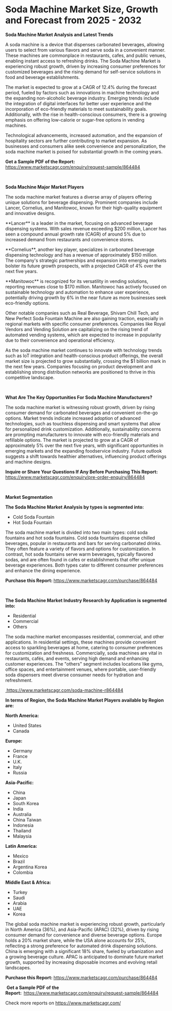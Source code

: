 <p><h1>Soda Machine Market Size, Growth and Forecast from 2025 - 2032</h1></p><p><strong>Soda Machine Market Analysis and Latest Trends</strong></p>
<p><p>A soda machine is a device that dispenses carbonated beverages, allowing users to select from various flavors and serve soda in a convenient manner. These machines are commonplace in restaurants, cafes, and public venues, enabling instant access to refreshing drinks. The Soda Machine Market is experiencing robust growth, driven by increasing consumer preferences for customized beverages and the rising demand for self-service solutions in food and beverage establishments.</p><p>The market is expected to grow at a CAGR of 12.4% during the forecast period, fueled by factors such as innovations in machine technology and the expanding non-alcoholic beverage industry. Emerging trends include the integration of digital interfaces for better user experience and the incorporation of eco-friendly materials to meet sustainability goals. Additionally, with the rise in health-conscious consumers, there is a growing emphasis on offering low-calorie or sugar-free options in vending machines.</p><p>Technological advancements, increased automation, and the expansion of hospitality sectors are further contributing to market expansion. As businesses and consumers alike seek convenience and personalization, the soda machine market is poised for substantial growth in the coming years.</p></p>
<p><strong>Get a Sample PDF of the Report:&nbsp;</strong> <a href="https://www.marketscagr.com/enquiry/request-sample/864484?utm_campaign=2529&utm_medium=2&utm_source=Github&utm_content=ia&utm_term=10042025&utm_id=soda-machine">https://www.marketscagr.com/enquiry/request-sample/864484</a></p>
<p>&nbsp;</p>
<p><strong>Soda Machine Major Market Players</strong></p>
<p><p>The soda machine market features a diverse array of players offering unique solutions for beverage dispensing. Prominent companies include Lancer, Cornelius, and Manitowoc, known for their high-quality equipment and innovative designs. </p><p>**Lancer** is a leader in the market, focusing on advanced beverage dispensing systems. With sales revenue exceeding $200 million, Lancer has seen a compound annual growth rate (CAGR) of around 5% due to increased demand from restaurants and convenience stores.</p><p>**Cornelius**, another key player, specializes in carbonated beverage dispensing technology and has a revenue of approximately $150 million. The company's strategic partnerships and expansion into emerging markets bolster its future growth prospects, with a projected CAGR of 4% over the next five years.</p><p>**Manitowoc** is recognized for its versatility in vending solutions, reporting revenues close to $170 million. Manitowoc has actively focused on sustainable technology and automation to enhance user experience, potentially driving growth by 6% in the near future as more businesses seek eco-friendly options.</p><p>Other notable companies such as Real Beverage, Shivam Chill Tech, and New Perfect Soda Fountain Machine are also gaining traction, especially in regional markets with specific consumer preferences. Companies like Royal Vendors and Vending Solution are capitalizing on the rising trend of automated vending systems, which are expected to increase in popularity due to their convenience and operational efficiency.</p><p>As the soda machine market continues to innovate with technology trends such as IoT integration and health-conscious product offerings, the overall market size is projected to grow substantially, crossing the $1 billion mark in the next few years. Companies focusing on product development and establishing strong distribution networks are positioned to thrive in this competitive landscape.</p></p>
<p>&nbsp;</p>
<p><strong>What Are The Key Opportunities For Soda Machine Manufacturers?</strong></p>
<p><p>The soda machine market is witnessing robust growth, driven by rising consumer demand for carbonated beverages and convenient on-the-go options. Market trends indicate increased adoption of advanced technologies, such as touchless dispensing and smart systems that allow for personalized drink customization. Additionally, sustainability concerns are prompting manufacturers to innovate with eco-friendly materials and refillable options. The market is projected to grow at a CAGR of approximately 5% over the next five years, with significant opportunities in emerging markets and the expanding foodservice industry. Future outlook suggests a shift towards healthier alternatives, influencing product offerings and machine designs.</p></p>
<p><strong>Inquire or Share Your Questions If Any Before Purchasing This Report:</strong> <a href="https://www.marketscagr.com/enquiry/pre-order-enquiry/864484?utm_campaign=2529&utm_medium=2&utm_source=Github&utm_content=ia&utm_term=10042025&utm_id=soda-machine">https://www.marketscagr.com/enquiry/pre-order-enquiry/864484</a></p>
<p>&nbsp;</p>
<p><strong>Market Segmentation</strong></p>
<p><strong>The Soda Machine Market Analysis by types is segmented into:</strong></p>
<p><ul><li>Cold Soda Fountain</li><li>Hot Soda Fountain</li></ul></p>
<p><p>The soda machine market is divided into two main types: cold soda fountains and hot soda fountains. Cold soda fountains dispense chilled beverages, popular in restaurants and bars for serving carbonated drinks. They often feature a variety of flavors and options for customization. In contrast, hot soda fountains serve warm beverages, typically flavored sodas, and are often found in cafes or establishments that offer unique beverage experiences. Both types cater to different consumer preferences and enhance the dining experience.</p></p>
<p><strong>Purchase this Report:&nbsp;</strong><a href="https://www.marketscagr.com/purchase/864484?utm_campaign=2529&utm_medium=2&utm_source=Github&utm_content=ia&utm_term=10042025&utm_id=soda-machine">https://www.marketscagr.com/purchase/864484</a></p>
<p>&nbsp;</p>
<p><strong>The Soda Machine Market Industry Research by Application is segmented into:</strong></p>
<p><ul><li>Residential</li><li>Commercial</li><li>Others</li></ul></p>
<p><p>The soda machine market encompasses residential, commercial, and other applications. In residential settings, these machines provide convenient access to sparkling beverages at home, catering to consumer preferences for customization and freshness. Commercially, soda machines are vital in restaurants, cafés, and events, serving high demand and enhancing customer experiences. The "others" segment includes locations like gyms, office spaces, and entertainment venues, where portable, user-friendly soda dispensers meet diverse consumer needs for hydration and refreshment.</p></p>
<p><a href="https://www.marketscagr.com/soda-machine-r864484?utm_campaign=2529&utm_medium=2&utm_source=Github&utm_content=ia&utm_term=10042025&utm_id=soda-machine">&nbsp;https://www.marketscagr.com/soda-machine-r864484</a></p>
<p><strong>In terms of Region, the Soda Machine Market Players available by Region are:</strong></p>
<p>
    <p> <strong> North America: </strong>
        <ul>
            <li>United States</li>
            <li>Canada</li>
        </ul>
        </p> 
    <p> <strong> Europe: </strong>
        <ul>
            <li>Germany</li>
            <li>France</li>
            <li>U.K.</li>
            <li>Italy</li>
            <li>Russia</li>
        </ul>
        </p> 
    <p> <strong> Asia-Pacific: </strong>
        <ul>
            <li>China</li>
            <li>Japan</li>
            <li>South Korea</li>
            <li>India</li>
            <li>Australia</li>
            <li>China Taiwan</li>
            <li>Indonesia</li>
            <li>Thailand</li>
            <li>Malaysia</li>
        </ul>
        </p> 
    <p> <strong> Latin America: </strong>
        <ul>
            <li>Mexico</li>
            <li>Brazil</li>
            <li>Argentina Korea</li>
            <li>Colombia</li>
        </ul>
        </p> 
    <p> <strong> Middle East & Africa: </strong>
        <ul>
            <li>Turkey</li>
            <li>Saudi</li>
            <li>Arabia</li>
            <li>UAE</li>
            <li>Korea</li>
        </ul>
    </p>
    </p>
<p><p>The global soda machine market is experiencing robust growth, particularly in North America (36%), and Asia-Pacific (APAC) (32%), driven by rising consumer demand for convenience and diverse beverage options. Europe holds a 20% market share, while the USA alone accounts for 25%, reflecting a strong preference for automated drink dispensing solutions. China is emerging with a significant 18% share, fueled by urbanization and a growing beverage culture. APAC is anticipated to dominate future market growth, supported by increasing disposable incomes and evolving retail landscapes.</p></p>
<p><strong>Purchase this Report: </strong><a href="https://www.marketscagr.com/purchase/864484?utm_campaign=2529&utm_medium=2&utm_source=Github&utm_content=ia&utm_term=10042025&utm_id=soda-machine">https://www.marketscagr.com/purchase/864484</a></p>
<p>&nbsp;<strong>Get a Sample PDF of the Report:&nbsp;&nbsp;</strong><a href="https://www.marketscagr.com/enquiry/request-sample/864484?utm_campaign=2529&utm_medium=2&utm_source=Github&utm_content=ia&utm_term=10042025&utm_id=soda-machine">https://www.marketscagr.com/enquiry/request-sample/864484</a></p>
<p><strong></strong></p>
<p>Check more reports on <a href="https://www.marketscagr.com/?utm_campaign=2529&utm_medium=2&utm_source=Github&utm_content=ia&utm_term=10042025&utm_id=soda-machine">https://www.marketscagr.com/</a></p>